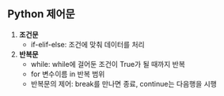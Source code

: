 ## Python 제어문

1) **조건문**
   - if-elif-else: 조건에 맞춰 데이터를 처리
2) **반복문**
   - while: while에 걸어둔 조건이 True가 될 때까지 반복
   - for 변수이름 in 반복 범위
   - 반복문의 제어:  break를 만나면 종료, continue는 다음행을 시행